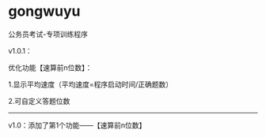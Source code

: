# gongwuyu
公务员考试-专项训练程序

v1.0.1：

优化功能【速算前n位数】：

1.显示平均速度（平均速度=程序启动时间/正确题数）

2.可自定义答题位数

---

v1.0：添加了第1个功能——【速算前n位数】
